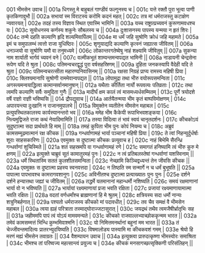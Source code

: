 001  भीमसेन उवाच ||
001a धिगस्तु मे बाहुबलं गाण्डीवं फल्गुनस्य च |
001c यत्ते रक्तौ पुरा भूत्वा पाणी कृतकिणावुभौ ||
002a सभायां स्म विराटस्य करोमि कदनं महत् |
002c तत्र मां धर्मराजस्तु कटाक्षेण न्यवारयत् |
002e तदहं तस्य विज्ञाय स्थित एवास्मि भामिनि ||
003a यच्च राष्ट्रात्प्रच्यवनं कुरूणामवधश्च यः |
003c सुयोधनस्य कर्णस्य शकुनेः सौबलस्य च ||
004a दुःशासनस्य पापस्य यन्मया न हृतं शिरः |
004c तन्मे दहति कल्याणि हृदि शल्यमिवार्पितम् ||
004e मा धर्मं जहि सुश्रोणि क्रोधं जहि महामते |
005a इमं च समुपालम्भं त्वत्तो राजा युधिष्ठिरः |
005c शृणुयाद्यदि कल्याणि कृत्स्नं जह्यात्स जीवितम् ||
006a धनञ्जयो वा सुश्रोणि यमौ वा तनुमध्यमे |
006c लोकान्तरगतेष्वेषु नाहं शक्ष्यामि जीवितुम् ||
007a सुकन्या नाम शार्याती भार्गवं च्यवनं वने |
007c वल्मीकभूतं शाम्यन्तमन्वपद्यत भामिनी ||
008a नाडायनी चेन्द्रसेना रूपेण यदि ते श्रुता |
008c पतिमन्वचरद्वृद्धं पुरा वर्षसहस्रिणम् ||
009a दुहिता जनकस्यापि वैदेही यदि ते श्रुता |
009c पतिमन्वचरत्सीता महारण्यनिवासिनम् ||
010a रक्षसा निग्रहं प्राप्य रामस्य महिषी प्रिया |
010c क्लिश्यमानापि सुश्रोणी राममेवान्वपद्यत ||
011a लोपामुद्रा तथा भीरु वयोरूपसमन्विता |
011c अगस्त्यमन्वयाद्धित्वा कामान्सर्वानमानुषान् ||
012a यथैताः कीर्तिता नार्यो रूपवत्यः पतिव्रताः |
012c तथा त्वमपि कल्याणि सर्वैः समुदिता गुणैः ||
013a मादीर्घं क्षम कालं त्वं मासमध्यर्धसम्मितम् |
013c पूर्णे त्रयोदशे वर्षे राज्ञो राज्ञी भविष्यसि ||
014  द्रौपद्युवाच ||
014a आर्तयैतन्मया भीम कृतं बाष्पविमोक्षणम् |
014c अपारयन्त्या दुःखानि न राजानमुपालभे ||
015a विमुक्तेन व्यतीतेन भीमसेन महाबल |
015c प्रत्युपस्थितकालस्य कार्यस्यानन्तरो भव ||
016a ममेह भीम कैकेयी रूपाभिभवशङ्कया |
016c नित्यमुद्विजते राजा कथं नेयादिमामिति ||
017a तस्या विदित्वा तं भावं स्वयं चानृतदर्शनः |
017c कीचकोऽयं सुदुष्टात्मा सदा प्रार्थयते हि माम् ||
018a तमहं कुपिता भीम पुनः कोपं नियम्य च |
018c अब्रुवं कामसम्मूढमात्मानं रक्ष कीचक ||
019a गन्धर्वाणामहं भार्या पञ्चानां महिषी प्रिया |
019c ते त्वां निहन्युर्दुर्धर्षाः शूराः साहसकारिणः ||
020a एवमुक्तः स दुष्टात्मा कीचकः प्रत्युवाच ह |
020c नाहं बिभेमि सैरन्ध्रि गन्धर्वाणां शुचिस्मिते ||
021a शतं सहस्रमपि वा गन्धर्वाणामहं रणे |
021c समागतं हनिष्यामि त्वं भीरु कुरु मे क्षणम् ||
022a इत्युक्ते चाब्रुवं सूतं कामातुरमहं पुनः |
022c न त्वं प्रतिबलस्तेषां गन्धर्वाणां यशस्विनाम् ||
023a धर्मे स्थितास्मि सततं कुलशीलसमन्विता |
023c नेच्छामि किञ्चिद्वध्यन्तं तेन जीवसि कीचक ||
024a एवमुक्तः स दुष्टात्मा प्रहस्य स्वनवत्तदा |
024c न तिष्ठति स्म सन्मार्गे न च धर्मं बुभूषति ||
025a पापात्मा पापभावश्च कामरागवशानुगः |
025c अविनीतश्च दुष्टात्मा प्रत्याख्यातः पुनः पुनः |
025e दर्शने दर्शने हन्यात्तथा जह्यां च जीवितम् ||
026a तद्धर्मे यतमानानां महान्धर्मो नशिष्यति |
026c समयं रक्षमाणानां भार्या वो न भविष्यति ||
027a भार्यायां रक्ष्यमाणायां प्रजा भवति रक्षिता |
027c प्रजायां रक्ष्यमाणायामात्मा भवति रक्षितः ||
028a वदतां वर्णधर्मांश्च ब्राह्मणानां हि मे श्रुतम् |
028c क्षत्रियस्य सदा धर्मो नान्यः शत्रुनिबर्हणात् ||
029a पश्यतो धर्मराजस्य कीचको मां पदावधीत् |
029c तव चैव समक्षं वै भीमसेन महाबल ||
030a त्वया ह्यहं परित्राता तस्माद्घोराज्जटासुरात् |
030c जयद्रथं तथैव त्वमजैषीर्भ्रातृभिः सह ||
031a जहीममपि पापं त्वं योऽयं मामवमन्यते |
031c कीचको राजवाल्लभ्याच्छोककृन्मम भारत ||
032a तमेवं कामसम्मत्तं भिन्धि कुम्भमिवाश्मनि |
032c यो निमित्तमनर्थानां बहूनां मम भारत ||
033a तं चेज्जीवन्तमादित्यः प्रातरभ्युदयिष्यति |
033c विषमालोड्य पास्यामि मा कीचकवशं गमम् |
033e श्रेयो हि मरणं मह्यं भीमसेन तवाग्रतः ||
034  वैशम्पायन उवाच ||
034a इत्युक्त्वा प्रारुदत्कृष्णा भीमस्योरः समाश्रिता |
034c भीमश्च तां परिष्वज्य महत्सान्त्वं प्रयुज्य च |
034e कीचकं मनसागच्छत्सृक्किणी परिसंलिहन् ||
